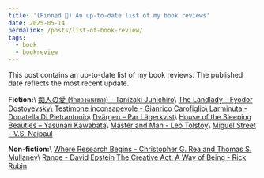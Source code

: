 ```yaml
---
title: '(Pinned 📌) An up-to-date list of my book reviews'
date: 2025-05-14
permalink: /posts/list-of-book-review/
tags:
  - book
  - bookreview
---
```


This post contains an up-to-date list of my book reviews. The published date reflects the most recent update. 

<b>Fiction:</b>\\
[痴人の愛 (รักของคนเขลา) - Tanizaki Junichiro](https://ssoravitt.github.io/posts/2025/02/book-review-naomi/)\\
[The Landlady - Fyodor Dostoyevsky](https://ssoravitt.github.io/posts/2024/11/book-review-thelandlady/)\\
[Testimone inconsapevole - Gianrico Carofiglio](https://ssoravitt.github.io/posts/2024/10/book-review-testimone/)\\
[Larminuta - Donatella Di Pietrantonio](https://ssoravitt.github.io/posts/2024/09/book-review-larminuta/)\\
[Dvärgen – Par Lägerkvist](https://ssoravitt.github.io/posts/2025/05/book-review-dvargen/)\\
[House of the Sleeping Beauties – Yasunari Kawabata](https://ssoravitt.github.io/posts/2025/05/book-review-houseofthesleepingbeauties/)\\
[Master and Man - Leo Tolstoy](https://ssoravitt.github.io/posts/2025/05/book-review-masterandman/)\\
[Miguel Street - V.S. Naipaul](https://ssoravitt.github.io/posts/2025/05/book-review-miguelstreet/)

<b>Non-fiction:</b>\\
[Where Research Begins - Christopher G. Rea and Thomas S. Mullaney](https://ssoravitt.github.io/posts/2025/01/book-review-whereresearch/)\\
[Range - David Epstein](https://ssoravitt.github.io/posts/2025/01/book-review-range/)
[The Creative Act: A Way of Being - Rick Rubin](https://ssoravitt.github.io/posts/2025/04/book-review-thecreativeact/)